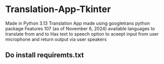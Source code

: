 # Translation-App-Tkinter
Made in Python 3.13
Translation App made using googletrans python package
Features 107 (as of November 6, 2024) available languages to translate from and to
Has text to speech option to aceept input from user microphone and return output via user speakers

## Do install requiremts.txt
